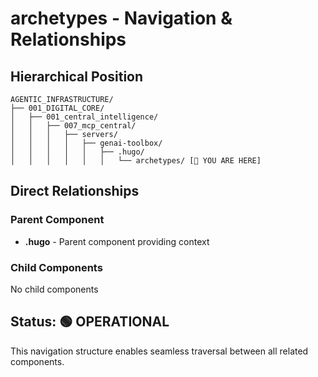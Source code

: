 # archetypes - Navigation & Relationships

## Hierarchical Position

```
AGENTIC_INFRASTRUCTURE/
├── 001_DIGITAL_CORE/
│   ├── 001_central_intelligence/
│   │   ├── 007_mcp_central/
│   │   │   ├── servers/
│   │   │   │   ├── genai-toolbox/
│   │   │   │   │   ├── .hugo/
│   │   │   │   │   │   └── archetypes/ [📍 YOU ARE HERE]

```

## Direct Relationships

### Parent Component
- **.hugo** - Parent component providing context

### Child Components
No child components

## Status: 🟢 OPERATIONAL

This navigation structure enables seamless traversal between all related components.
